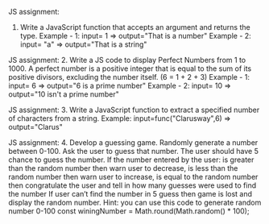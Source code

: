 JS assignment:
1. Write a JavaScript function that accepts an argument and returns the type.
Example - 1: input= 1 => output="That is a number"
Example - 2: input= "a" => output="That is a string"


JS assignment:
2. Write a JS code to display Perfect Numbers from 1 to 1000.
A perfect number is a positive integer that is equal to the sum of its positive divisors, excluding the number itself. (6 = 1 + 2 + 3)
Example - 1: input= 6 => output="6 is a prime number"
Example - 2: input= 10 => output="10 isn't a prime number"


JS assignment:
3. Write a JavaScript function to extract a specified number of characters from a string.
Example: input=func("Clarusway",6) => output="Clarus"


JS assignment:
4. Develop a guessing game. Randomly generate a number between 0-100. Ask the user to guess that number.
The user should have 5 chance to guess the number.
If the number entered by the user:
is greater than the random number then warn user to decrease,
is less than the random number then warn user to increase,
is equal to the random number then congratulate the user and tell in how many guesses were used to find the number
If user can’t find the number in 5 guess then game is lost and display the random number.
Hint: you can use this code to generate random number 0-100
const winingNumber = Math.round(Math.random() * 100);